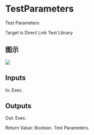 # TestParameters

Test Parameters

Target is Direct Link Test Library

## 图示

![]($-20221218-18431275.png)

## Inputs

In: Exec.  

## Outputs

Out: Exec.

Return Value: Boolean. Test Parameters.

